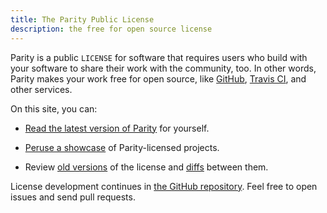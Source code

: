 ```yaml
---
title: The Parity Public License
description: the free for open source license
---
```


Parity is a public `LICENSE` for software that requires users who build with your software to share their work with the community, too.  In other words, Parity makes your work free for open source, like [GitHub](https://github.com), [Travis CI](https://travis-ci.com), and other services.

On this site, you can:

- [Read the latest version of Parity](/versions/6.0.0.html) for yourself.

- [Peruse a showcase](/projects) of Parity-licensed projects.

- Review [old versions](/versions) of the license and [diffs](/diffs) between them.

License development continues in [the GitHub repository](https://github.com/licensezero/parity-public-license).  Feel free to open issues and send pull requests.
